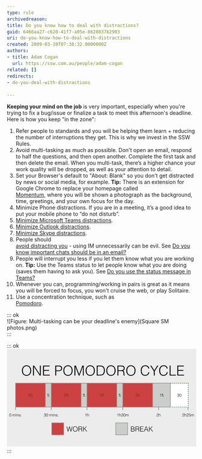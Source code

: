 ```yaml
---
type: rule
archivedreason: 
title: Do you know how to deal with distractions?
guid: 6466aa27-c620-41f7-a05e-8628837b2903
uri: do-you-know-how-to-deal-with-distractions
created: 2009-03-10T07:38:32.0000000Z
authors:
- title: Adam Cogan
  url: https://ssw.com.au/people/adam-cogan
related: []
redirects:
- do-you-deal-with-distractions

---
```


**Keeping your mind on the job** is very important, especially when you're trying to fix a bug/issue or finalize a task to meet this afternoon's deadline. Here is how you keep "in the zone":



<!--endintro-->

1. Refer people to standards and you will be helping them learn + reducing the number of interruptions they get. This is why we invest in the SSW Rules.
2. Avoid multi-tasking as much as possible. Don't open an email, respond to half the questions, and then open another. Complete the first task and then delete the email. When you multi-task, there’s a higher chance your work quality will be dropped, as well as your attention to detail.
3. Set your Browser's default to "About: Blank"  so you don't get distracted by news or social media, for example.  **Tip:** There is an extension for Google Chrome to replace your homepage called <br>      [Momentum](https://chrome.google.com/webstore/detail/momentum/laookkfknpbbblfpciffpaejjkokdgca?hl=en-US), where you will be shown a photograph as the background, time, greetings, and your own focus for the day.
4. Minimize Phone distractions. If you are in a meeting, it’s a good idea to put your mobile phone to “do not disturb”.
5. [Minimize Microsoft Teams distractions](/do-you-minimize-team-distractions).
6. [Minimize Outlook distractions](/do-you-minimize-your-outlook-distractions).
7. [Minimize Skype distractions](/minimize-skype-distractions).
8. People should <br>      [avoid distracting you](/do-you-not-interrupt-people-when-they-are-in-the-zone) - using IM unnecessarily can be evil. See [Do you know important chats should be in an email?](/important-chats-should-be-in-an-email)
9. People will interrupt you less if you let them know what you are working on.  **Tip:** Use the Teams status to let people know what you are doing (saves them having to ask you). See [Do you use the status message in Teams?](/use-the-status-message-in-teams)
10. Whenever you can, programming/working in pairs is great as it means you will be forced to focus, you won't cruise the web, or play Solitaire.
11. Use a concentration technique, such as <br>      [Pomodoro](https://en.wikipedia.org/wiki/Pomodoro_Technique).


::: ok  
![Figure: Multi-tasking can be your deadline's enemy](Square SM photos.png)  
:::  

::: ok  
![Figure: The Pomodoro technique uses a timer to break down work into intervals, traditionally 25 minutes in length, separated by short breaks.](Pomodoro.png)  
:::
